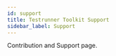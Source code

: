 ```yaml
---
id: support
title: Testrunner Toolkit Support
sidebar_label: Support
---
```


Contribution and Support page.